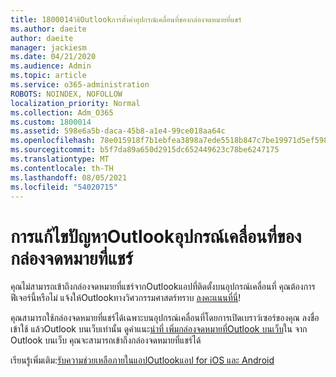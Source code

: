 ```yaml
---
title: 1800014วิธีOutlookการตั้งค่าอุปกรณ์เคลื่อนที่ของกล่องจดหมายที่แชร์
ms.author: daeite
author: daeite
manager: jackiesm
ms.date: 04/21/2020
ms.audience: Admin
ms.topic: article
ms.service: o365-administration
ROBOTS: NOINDEX, NOFOLLOW
localization_priority: Normal
ms.collection: Adm_O365
ms.custom: 1800014
ms.assetid: 598e6a5b-daca-45b8-a1e4-99ce018aa64c
ms.openlocfilehash: 78e015918f7b1ebfea3898a7ede5518b847c7be19971d5ef59854da8b005667f
ms.sourcegitcommit: b5f7da89a650d2915dc652449623c78be6247175
ms.translationtype: MT
ms.contentlocale: th-TH
ms.lasthandoff: 08/05/2021
ms.locfileid: "54020715"
---
```

# <a name="troubleshooting-outlook-mobile-setup-for-a-shared-mailbox"></a>การแก้ไขปัญหาOutlookอุปกรณ์เคลื่อนที่ของกล่องจดหมายที่แชร์

คุณไม่สามารถเข้าถึงกล่องจดหมายที่แชร์จากOutlookแอปที่ติดตั้งบนอุปกรณ์เคลื่อนที่ คุณต้องการฟีเจอร์นี้หรือไม่ แจ้งให้Outlookทางวิศวกรรมศาสตร์ทราบ [ลงคะแนนที่นี่](https://go.microsoft.com/fwlink/?linked=862116)!
  
คุณสามารถใช้กล่องจดหมายที่แชร์ได้เฉพาะบนอุปกรณ์เคลื่อนที่โดยการเปิดเบราว์เซอร์ของคุณ ลงชื่อเข้าใช้ แล้วOutlook บนเว็บเท่านั้น ดูคําแนะ[นําที่ เพิ่มกล่องจดหมายที่Outlook บนเว็บ](https://support.office.com/article/add-a-shared-mailbox-to-outlook-on-the-web-98b5a90d-4e38-415d-a030-f09a4cd28207)ใน จาก Outlook บนเว็บ คุณจะสามารถเข้าถึงกล่องจดหมายที่แชร์ได้
  
เรียนรู้เพิ่มเติม:[รับความช่วยเหลือภายในแอปOutlookแอป for iOS และ Android](https://support.office.com/article/Get-in-app-help-for-Outlook-for-iOS-and-Android-218a22d1-9fa5-4889-b689-de1c63493243)
  

